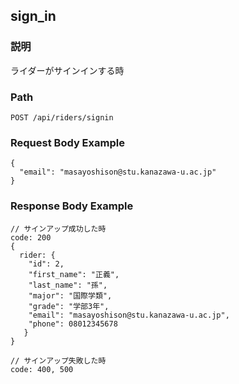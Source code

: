 ## sign_in

### 説明
ライダーがサインインする時

### Path
```
POST /api/riders/signin
```

### Request Body Example
```
{
  "email": "masayoshison@stu.kanazawa-u.ac.jp"
}
```

### Response Body Example
```
// サインアップ成功した時
code: 200
{
  rider: {
    "id": 2,
    "first_name": "正義",
    "last_name": "孫",
    "major": "国際学類",
    "grade": "学部3年",
    "email": "masayoshison@stu.kanazawa-u.ac.jp",
    "phone": 08012345678
   }
}

// サインアップ失敗した時
code: 400, 500
```
